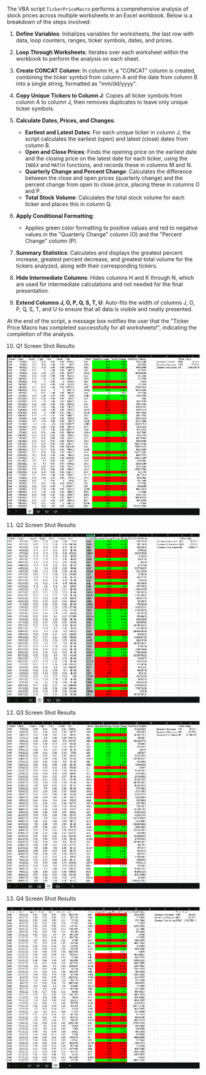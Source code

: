 The VBA script `TickerPriceMacro` performs a comprehensive analysis of stock prices across multiple worksheets in an Excel workbook. Below is a breakdown of the steps involved:

1. **Define Variables**: Initializes variables for worksheets, the last row with data, loop counters, ranges, ticker symbols, dates, and prices.

2. **Loop Through Worksheets**: Iterates over each worksheet within the workbook to perform the analysis on each sheet.

3. **Create CONCAT Column**: In column H, a "CONCAT" column is created, combining the ticker symbol from column A and the date from column B into a single string, formatted as "mm/dd/yyyy".

4. **Copy Unique Tickers to Column J**: Copies all ticker symbols from column A to column J, then removes duplicates to leave only unique ticker symbols.

5. **Calculate Dates, Prices, and Changes**:
   - **Earliest and Latest Dates**: For each unique ticker in column J, the script calculates the earliest (open) and latest (close) dates from column B.
   - **Open and Close Prices**: Finds the opening price on the earliest date and the closing price on the latest date for each ticker, using the `INDEX` and `MATCH` functions, and records these in columns M and N.
   - **Quarterly Change and Percent Change**: Calculates the difference between the close and open prices (quarterly change) and the percent change from open to close price, placing these in columns O and P.
   - **Total Stock Volume**: Calculates the total stock volume for each ticker and places this in column Q.

6. **Apply Conditional Formatting**:
   - Applies green color formatting to positive values and red to negative values in the "Quarterly Change" column (O) and the "Percent Change" column (P).

7. **Summary Statistics**: Calculates and displays the greatest percent increase, greatest percent decrease, and greatest total volume for the tickers analyzed, along with their corresponding tickers.

8. **Hide Intermediate Columns**: Hides columns H and K through N, which are used for intermediate calculations and not needed for the final presentation.

9. **Extend Columns J, O, P, Q, S, T, U**: Auto-fits the width of columns J, O, P, Q, S, T, and U to ensure that all data is visible and neatly presented.

At the end of the script, a message box notifies the user that the "Ticker Price Macro has completed successfully for all worksheets!", indicating the completion of the analysis.

10. Q1 Screen Shot Results

![alt text](Q1_screenshot_results.png)

11. Q2 Screen Shot Results

![alt text](Q2_screenshot_results.png)

12. Q3 Screen Shot Results 

![alt text](Q3_screenshot_results.png)

13. Q4 Screen Shot Results

![alt text](Q4_screenshot_results.png)


